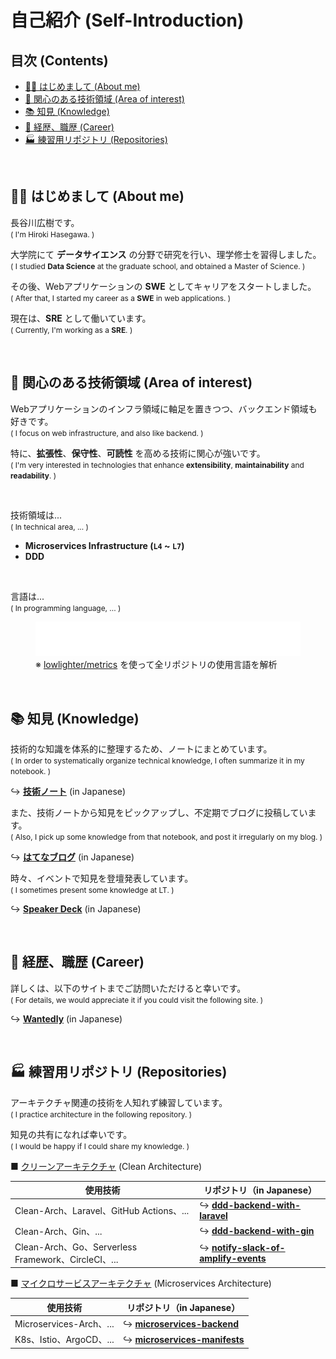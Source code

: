 # 自己紹介 (Self-Introduction)

## 目次 (Contents)

- [👋🏻 はじめまして (About me)](#-はじめまして-about-me)
- [🎯 関心のある技術領域 (Area of interest)](#-関心のある技術領域-area-of-interest)
- [📚 知見 (Knowledge)](#-知見-Knowledge)
- [💼 経歴、職歴 (Career)](#-経歴職歴-career)
- [🏭 練習用リポジトリ (Repositories)](#-練習用リポジトリ-repositories)

<br>

## 👋🏻 はじめまして (About me)

長谷川広樹です。<br>
<span style="font-size: 85%;">( I'm Hiroki Hasegawa. )</span>

大学院にて **データサイエンス** の分野で研究を行い、理学修士を習得しました。<br>
<span style="font-size: 85%;">( I studied **Data Science** at the graduate school, and obtained a Master of Science. )</span>

その後、Webアプリケーションの **SWE** としてキャリアをスタートしました。<br>
<span style="font-size: 85%;">( After that, I started my career as a **SWE** in web applications. )</span>

現在は、**SRE** として働いています。<br>
<span style="font-size: 85%;">( Currently, I'm working as a **SRE**. ) </span>

<br>

## 🎯 関心のある技術領域 (Area of interest)

Webアプリケーションのインフラ領域に軸足を置きつつ、バックエンド領域も好きです。<br>
<span style="font-size: 85%;">( I focus on web infrastructure, and also like backend. )</span>

特に、**拡張性**、**保守性**、**可読性** を高める技術に関心が強いです。<br>
<span style="font-size: 85%;">( I'm very interested in technologies that enhance **extensibility**, **maintainability** and **readability**. )</span>

<br>

技術領域は...<br>
<span style="font-size: 85%;">( In technical area, ... )</span>

- **Microservices Infrastructure (`L4` ~ `L7`)** 
- **DDD**

<br>

言語は...<br>
<span style="font-size: 85%;">( In programming language, ... )</span>

<figure><img src="https://raw.githubusercontent.com/hiroki-it/hiroki-it/main/github-metrics.svg" alt="github-metrics"><figcaption>※ <a href="https://github.com/lowlighter/metrics">lowlighter/metrics</a> を使って全リポジトリの使用言語を解析</figcaption></figure>

<br>

## 📚 知見 (Knowledge)

技術的な知識を体系的に整理するため、ノートにまとめています。<br>
<span style="font-size: 85%;">( In order to systematically organize technical knowledge, I often summarize it in my notebook. )</span>

↪️ **[技術ノート](https://hiroki-it.github.io/tech-notebook/)** (in Japanese)

また、技術ノートから知見をピックアップし、不定期でブログに投稿しています。<br>
<span style="font-size: 85%;">( Also, I pick up some knowledge from that notebook, and post it irregularly on my blog. )</span>

↪️ **[はてなブログ](https://hiroki-hasegawa.hatenablog.jp/archive)** (in Japanese)

時々、イベントで知見を登壇発表しています。<br>
<span style="font-size: 85%;">( I sometimes present some knowledge at LT. )</span>

↪️ **[Speaker Deck](https://speakerdeck.com/hiroki_hasegawa)** (in Japanese)

<br>

## 💼 経歴、職歴 (Career)

詳しくは、以下のサイトまでご訪問いただけると幸いです。<br>
<span style="font-size: 85%;">( For details, we would appreciate it if you could visit the following site. )</span>

↪️ **[Wantedly](https://www.wantedly.com/id/h_hasegawa)** (in Japanese)

<br>

## 🏭 練習用リポジトリ (Repositories)

アーキテクチャ関連の技術を人知れず練習しています。<br>
<span style="font-size: 85%;">( I practice architecture in the following repository. )</span>

知見の共有になれば幸いです。<br>
<span style="font-size: 85%;">( I would be happy if I could share my knowledge. )</span>

■ <ins>クリーンアーキテクチャ</ins> (Clean Architecture)

| 使用技術                                            | リポジトリ（in Japanese）                                                                            |
| --------------------------------------------------- |-----------------------------------------------------------------------------------------------|
| Clean-Arch、Laravel、GitHub Actions、...            | ↪️ **[ddd-backend-with-laravel](https://github.com/hiroki-it/ddd-backend-with-laravel)**             |
| Clean-Arch、Gin、...                                | ↪️ **[ddd-backend-with-gin](https://github.com/hiroki-it/ddd-backend-with-gin)**                     |
| Clean-Arch、Go、Serverless Framework、CircleCI、... | ↪️ **[notify-slack-of-amplify-events](https://github.com/hiroki-it/notify-slack-of-amplify-events)** |

■ <ins>マイクロサービスアーキテクチャ</ins> (Microservices Architecture)

| 使用技術                   | リポジトリ（in Japanese）                                                                            |
|------------------------|-----------------------------------------------------------------------------------------------|
| Microservices-Arch、... | ↪️ **[microservices-backend](https://github.com/hiroki-it/microservices-backend)**                  |
| K8s、Istio、ArgoCD、...   | ↪️ **[microservices-manifests](https://github.com/hiroki-it/microservices-manifests)**               |

<br>

